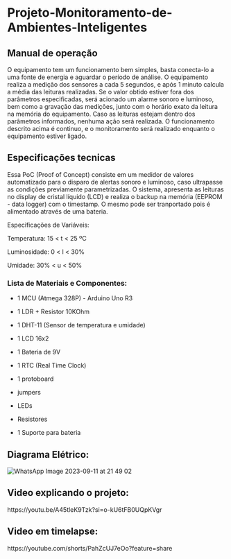 # Projeto-Monitoramento-de-Ambientes-Inteligentes


<h2>Manual de operação</h2>
                                                                             
O equipamento tem um funcionamento bem simples, basta conecta-lo a uma fonte de energia e aguardar o período de análise.
O equipamento realiza a medição dos sensores a cada 5 segundos, e após 1 minuto calcula a média das leituras realizadas.
Se o valor obtido estiver fora dos parâmetros especificadas, será acionado um alarme sonoro e luminoso, bem como a gravação das medições, junto com o horário exato da leitura na memória do equipamento.
Caso as leituras estejam dentro dos parâmetros informados, nenhuma ação será realizada. 
O funcionamento descrito acima é continuo, e o monitoramento será realizado enquanto o equipamento estiver ligado.


<h2>Especificações tecnicas</h2>

Essa PoC (Proof of Concept) consiste em um medidor de valores automatizado para o disparo de alertas sonoro e luminoso, caso ultrapasse as condições previamente parametrizadas. O sistema, apresenta as leituras no display de cristal líquido (LCD) e realiza o backup na memória (EEPROM - data logger) com o timestamp. O mesmo pode ser tranportado pois é alimentado através de uma bateria.

Especificações de Variáveis:
  
  Temperatura: 15 < t < 25 ºC
  
  Luminosidade: 0 < l < 30%
  
  Umidade: 30% < u < 50%

<h3>Lista de Materiais e Componentes:</h3>

 - 1 MCU (Atmega 328P) - Arduino Uno R3

 - 1 LDR + Resistor 10KOhm

 - 1 DHT-11 (Sensor de temperatura e umidade)

 - 1 LCD 16x2

 - 1 Bateria de 9V

 - 1 RTC (Real Time Clock)

 - 1 protoboard

 - jumpers

 - LEDs

 - Resistores

 - 1 Suporte para bateria


<h2>Diagrama Elétrico:</h2>

![WhatsApp Image 2023-09-11 at 21 49 02](https://github.com/vinascim/Projeto-Monitoramento-de-Ambientes-Inteligentes/assets/69062237/0555a24e-7c90-44fc-a98c-0d363aa00640)


<h2>Video explicando o projeto:</h2>
https://youtu.be/A45tleK9Tzk?si=o-kU6tFB0UQpKVgr

<h2>Video em timelapse:</h2>
https://youtube.com/shorts/PahZcUJ7eOo?feature=share
